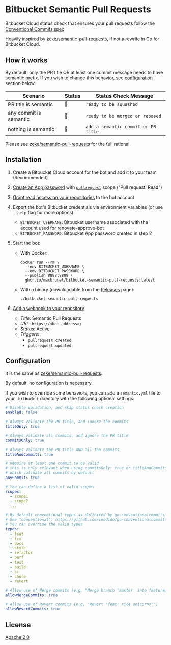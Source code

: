 # Bitbucket Semantic Pull Requests

Bitbucket Cloud status check that ensures your pull requests follow the [Conventional Commits spec](https://conventionalcommits.org/).

Heavily inspired by [zeke/semantic-pull-requests](https://github.com/zeke/semantic-pull-requests), if not a rewrite in Go for Bitbucket Cloud.

## How it works

By default, only the PR title OR at least one commit message needs to have semantic prefix. If you wish to change this
behavior, see [configuration](#configuration) section below.

Scenario | Status | Status Check Message
-------- | ------ | -------
PR title is semantic | 💚 | `ready to be squashed`
any commit is semantic | 💚 | `ready to be merged or rebased`
nothing is semantic | 💛 | `add a semantic commit or PR title`

Please see [zeke/semantic-pull-requests](https://github.com/zeke/semantic-pull-requests#how-it-works) for the full rational.

## Installation

1. Create a Bitbucket Cloud account for the bot and add it to your team (Recommended)
2. [Create an App password](https://support.atlassian.com/bitbucket-cloud/docs/app-passwords/) with [`pullrequest`](https://developer.atlassian.com/cloud/bitbucket/bitbucket-cloud-rest-api-scopes/#pullrequest) scope ("Pull request: Read")
3. [Grant read access on your repositories](https://support.atlassian.com/bitbucket-cloud/docs/grant-repository-access-to-users-and-groups/) to the bot account
4. Export the bot's Bitbucket credentials via environment variables (or use `--help` flag for more options):
    - `BITBUCKET_USERNAME`: Bitbucket username associated with the account used for renovate-approve-bot
    - `BITBUCKET_PASSWORD`: Bitbucket App password created in step 2
5. Start the bot:

     - With Docker:

       ```shell
       docker run --rm \
         --env BITBUCKET_USERNAME \
         --env BITBUCKET_PASSWORD \
         --publish 8888:8888 \
         ghcr.io/maxbrunet/bitbucket-semantic-pull-requests:latest
       ```

     - With a binary (downloadable from the [Releases](https://github.com/maxbrunet/bitbucket-semantic-pull-requests/releases) page):

       ```shell
       ./bitbucket-semantic-pull-requests
       ```

6. [Add a webhook to your repository](https://support.atlassian.com/bitbucket-cloud/docs/manage-webhooks/#Create-webhooks)

    - *Title*: Semantic Pull Requests
    - *URL*: `https://<bot-address>/`
    - *Status*: Active
    - *Triggers*:
        - `pullrequest:created`
        - `pullrequest:updated`


## Configuration

It is the same as [zeke/semantic-pull-requests](https://github.com/zeke/semantic-pull-requests).

By default, no configuration is necessary.

If you wish to override some behaviors, you can add a `semantic.yml` file to your `.bitbucket` directory with
the following optional settings:

```yml
# Disable validation, and skip status check creation
enabled: false
```

```yml
# Always validate the PR title, and ignore the commits
titleOnly: true
```

```yml
# Always validate all commits, and ignore the PR title
commitsOnly: true
```

```yml
# Always validate the PR title AND all the commits
titleAndCommits: true
```

```yml
# Require at least one commit to be valid
# this is only relevant when using commitsOnly: true or titleAndCommits: true,
# which validate all commits by default
anyCommit: true
```

```yml
# You can define a list of valid scopes
scopes:
  - scope1
  - scope2
  ...
```

```yml
# By default conventional types as definited by go-conventionalcommits are used.
# See "conventional": https://github.com/leodido/go-conventionalcommits#types
# You can override the valid types
types:
  - feat
  - fix
  - docs
  - style
  - refactor
  - perf
  - test
  - build
  - ci
  - chore
  - revert
```

```yml
# Allow use of Merge commits (e.g. "Merge branch 'master' into feature/ride-unicorns")
allowMergeCommits: true
```

```yml
# Allow use of Revert commits (e.g. "Revert "feat: ride unicorns"")
allowRevertCommits: true
```

## License

[Apache 2.0](LICENSE)
